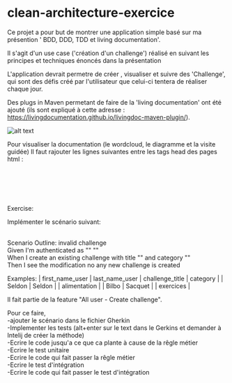 # clean-architecture-exercice
Ce projet a pour but de montrer une application simple basé sur ma présention ' BDD, DDD, TDD et living documentation'.

Il s'agit d'un use case ('création d'un challenge') réalisé en suivant les principes et techniques énoncés dans la présentation

L'application devrait permetre de créer , visualiser et suivre des 'Challenge', qui sont des défis créé par l'utilisateur que celui-ci tentera de réaliser chaque jour.

Des plugs in Maven permetant de faire de la 'living documentation' ont été ajouté (ils sont expliqué à cette adresse : https://livingdocumentation.github.io/livingdoc-maven-plugin/).

![alt text](https://user-images.githubusercontent.com/4274325/65676632-88e18f80-e050-11e9-86ad-325668dd0d8a.png)


Pour visualiser la documentation (le wordcloud, le diagramme et la visite guidée) Il faut rajouter les lignes suivantes entre les tags head des pages html :


  <br><script type="text/javascript" src="https://cdnjs.cloudflare.com/ajax/libs/d3/3.5.5/d3.min.js"></script>
  <br><script type="text/javascript" src="https://cdnjs.cloudflare.com/ajax/libs/d3-cloud/1.2.5/d3.layout.cloud.min.js">    </script>
  <br><script type="text/javascript" src="https://cdnjs.cloudflare.com/ajax/libs/viz.js/1.3.0/viz.js"></script>
  <br><script type="text/javascript" src="https://cdn.jsdelivr.net/gh/Naereen/StrapDown.js@master/strapdown.min.js"></script>
  
  Exercise:
  
  Implémenter le scénario suivant: 
<p>
  <br/>Scenario Outline: invalid challenge
  <br/>  Given I'm authenticated as "<first_name_user>" "<last_name_user>"
  <br/>  When I create an existing challenge with title "<challenge_title>" and category "<category>"
  <br/>  Then I see the modification no any new challenge is created
</p>
    Examples:
      | first_name_user | last_name_user | challenge_title               |  category         |
      | Seldon          | Seldon         |                               |  alimentation     |
      | Bilbo           | Sacquet        |                               |  exercices        |
                        
Il fait partie de la feature "All user - Create challenge".

Pour ce faire, 
<br/> -ajouter le scénario dans le fichier Gherkin
<br/> -Implementer les tests (alt+enter sur le text dans le Gerkins et demander à Intelij de créer la méthode)
<br/> -Ecrire le code jusqu'a ce que ca plante à cause de la rêgle métier
<br/> -Ecrire le test unitaire
<br/> -Ecrire le code qui fait passer la rêgle métier
<br/> -Ecrire le test d'intégration
<br/> -Ecrire le code qui fait passer le test d'intégration
